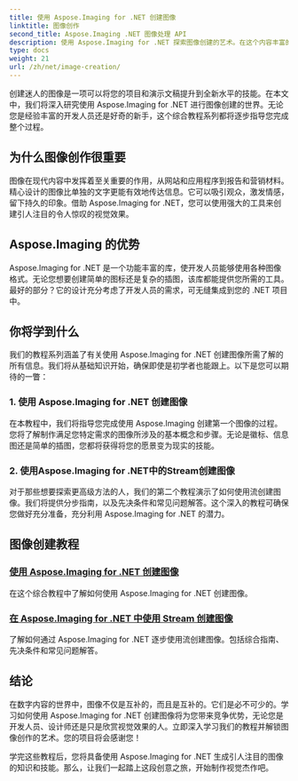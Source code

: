 ```yaml
---
title: 使用 Aspose.Imaging for .NET 创建图像
linktitle: 图像创作
second_title: Aspose.Imaging .NET 图像处理 API
description: 使用 Aspose.Imaging for .NET 探索图像创建的艺术。在这个内容丰富的教程系列中学习制作令人惊叹的视觉效果。
type: docs
weight: 21
url: /zh/net/image-creation/
---
```


创建迷人的图像是一项可以将您的项目和演示文稿提升到全新水平的技能。在本文中，我们将深入研究使用 Aspose.Imaging for .NET 进行图像创建的世界。无论您是经验丰富的开发人员还是好奇的新手，这个综合教程系列都将逐步指导您完成整个过程。

## 为什么图像创作很重要

图像在现代内容中发挥着至关重要的作用，从网站和应用程序到报告和营销材料。精心设计的图像比单独的文字更能有效地传达信息。它可以吸引观众，激发情感，留下持久的印象。借助 Aspose.Imaging for .NET，您可以使用强大的工具来创建引人注目的令人惊叹的视觉效果。

## Aspose.Imaging 的优势

Aspose.Imaging for .NET 是一个功能丰富的库，使开发人员能够使用各种图像格式。无论您想要创建简单的图标还是复杂的插图，该库都能提供您所需的工具。最好的部分？它的设计充分考虑了开发人员的需求，可无缝集成到您的 .NET 项目中。

## 你将学到什么

我们的教程系列涵盖了有关使用 Aspose.Imaging for .NET 创建图像所需了解的所有信息。我们将从基础知识开始，确保即使是初学者也能跟上。以下是您可以期待的一瞥：

### 1. 使用 Aspose.Imaging for .NET 创建图像
   在本教程中，我们将指导您完成使用 Aspose.Imaging 创建第一个图像的过程。您将了解制作满足您特定需求的图像所涉及的基本概念和步骤。无论是徽标、信息图还是简单的插图，您都将获得将您的愿景变为现实的技能。

### 2. 使用Aspose.Imaging for .NET中的Stream创建图像
   对于那些想要探索更高级方法的人，我们的第二个教程演示了如何使用流创建图像。我们将提供分步指南，以及先决条件和常见问题解答。这个深入的教程可确保您做好充分准备，充分利用 Aspose.Imaging for .NET 的潜力。

## 图像创建教程
### [使用 Aspose.Imaging for .NET 创建图像](./create-an-image/)
在这个综合教程中了解如何使用 Aspose.Imaging for .NET 创建图像。
### [在 Aspose.Imaging for .NET 中使用 Stream 创建图像](./create-image-using-stream/)
了解如何通过 Aspose.Imaging for .NET 逐步使用流创建图像。包括综合指南、先决条件和常见问题解答。

## 结论

在数字内容的世界中，图像不仅是互补的，而且是互补的。它们是必不可少的。学习如何使用 Aspose.Imaging for .NET 创建图像将为您带来竞争优势，无论您是开发人员、设计师还是只是欣赏视觉效果的人。立即深入学习我们的教程并解锁图像创作的艺术。您的项目将会感谢您！

学完这些教程后，您将具备使用 Aspose.Imaging for .NET 生成引人注目的图像的知识和技能。那么，让我们一起踏上这段创意之旅，开始制作视觉杰作吧。